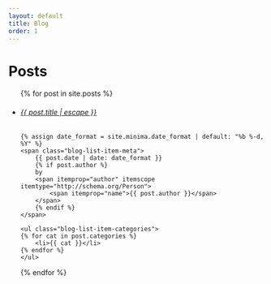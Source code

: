 ```yaml
---
layout: default
title: Blog
order: 1
---
```


<h1 class="page-heading">Posts</h1>
  
<ul class="blog-list">
{% for post in site.posts %}
  <li class="blog-list-item">
    <h6 class="blog-list-item-title">
      <a href="{{ post.url | relative_url }}">{{ post.title | escape }}</a>
    </h6>

    {% assign date_format = site.minima.date_format | default: "%b %-d, %Y" %}
    <span class="blog-list-item-meta">
        {{ post.date | date: date_format }}
        {% if post.author %}
        by 
        <span itemprop="author" itemscope itemtype="http://schema.org/Person">
            <span itemprop="name">{{ post.author }}</span>
        </span>
        {% endif %}
    </span>

    <ul class="blog-list-item-categories">
    {% for cat in post.categories %}
        <li>{{ cat }}</li>
    {% endfor %}
    </ul>
  </li>
{% endfor %}
</ul>